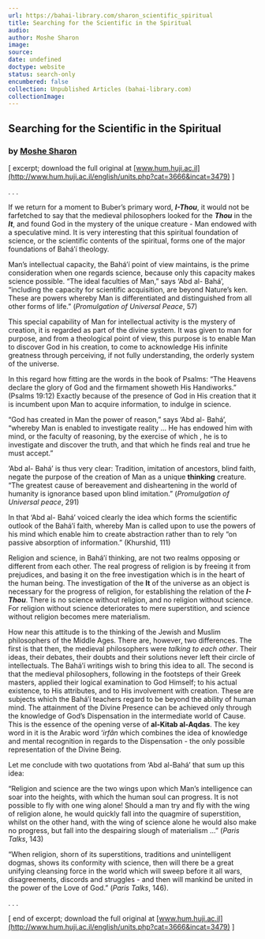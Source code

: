 ```yaml
---
url: https://bahai-library.com/sharon_scientific_spiritual
title: Searching for the Scientific in the Spiritual
audio: 
author: Moshe Sharon
image: 
source: 
date: undefined
doctype: website
status: search-only
encumbered: false
collection: Unpublished Articles (bahai-library.com)
collectionImage: 
---
```



## Searching for the Scientific in the Spiritual

### by [Moshe Sharon](https://bahai-library.com/author/Moshe+Sharon)


\[ excerpt; download the full original at [www.hum.huji.ac.il](http://www.hum.huji.ac.il/english/units.php?cat=3666&incat=3479) \]  
  
. . .  
  

If we return for a moment to Buber’s primary word, **_I-Thou_**, it would not be farfetched to say that the medieval philosophers looked for the **_Thou_** in the **_It_**, and found God in the mystery of the unique creature - Man endowed with a speculative mind. It is very interesting that this spiritual foundation of science, or the scientific contents of the spiritual, forms one of the major foundations of Bahá’í theology.

Man’s intellectual capacity, the Bahá’í point of view maintains, is the prime consideration when one regards science, because only this capacity makes science possible. “The ideal faculties of Man,” says ‘Abd al- Bahá’, “including the capacity for scientific acquisition, are beyond Nature’s ken. These are powers whereby Man is differentiated and distinguished from all other forms of life.” (_Promulgation of Universal Peace_, 57)

This special capability of Man for intellectual activity is the mystery of creation, it is regarded as part of the divine system. It was given to man for purpose, and from a theological point of view, this purpose is to enable Man to discover God in his creation, to come to acknowledge His infinite greatness through perceiving, if not fully understanding, the orderly system of the universe.

In this regard how fitting are the words in the book of Psalms: “The Heavens declare the glory of God and the firmament showeth His Handiworks.” (Psalms 19:12) Exactly because of the presence of God in His creation that it is incumbent upon Man to acquire information, to indulge in science.

“God has created in Man the power of reason,” says ‘Abd al- Bahá’, “whereby Man is enabled to investigate reality ... He has endowed him with mind, or the faculty of reasoning, by the exercise of which , he is to investigate and discover the truth, and that which he finds real and true he must accept.”

‘Abd al- Bahá’ is thus very clear: Tradition, imitation of ancestors, blind faith, negate the purpose of the creation of Man as a unique **thinking** creature. “The greatest cause of bereavement and disheartening in the world of humanity is ignorance based upon blind imitation.” (_Promulgation of Universal peace_, 291)

In that ‘Abd al- Bahá’ voiced clearly the idea which forms the scientific outlook of the Bahá’í faith, whereby Man is called upon to use the powers of his mind which enable him to create abstraction rather than to rely “on passive absorption of information.” (Khurshid, 111)

Religion and science, in Bahá’í thinking, are not two realms opposing or different from each other. The real progress of religion is by freeing it from prejudices, and basing it on the free investigation which is in the heart of the human being. The investigation of the **It** of the universe as an object is necessary for the progress of religion, for establishing the relation of the **_I-Thou_**. There is no science without religion, and no religion without science. For religion without science deteriorates to mere superstition, and science without religion becomes mere materialism.

How near this attitude is to the thinking of the Jewish and Muslim philosophers of the Middle Ages. There are, however, two differences. The first is that then, the medieval philosophers were _talking to each other_. Their ideas, their debates, their doubts and their solutions never left their circle of intellectuals. The Bahá’í writings wish to bring this idea to all. The second is that the medieval philosophers, following in the footsteps of their Greek masters, applied their logical examination to God Himself; to his actual existence, to His attributes, and to His involvement with creation. These are subjects which the Bahá’í teachers regard to be beyond the ability of human mind. The attainment of the Divine Presence can be achieved only through the knowledge of God’s Dispensation in the intermediate world of Cause. This is the essence of the opening verse of **al-Kitab al-Aqdas**. The key word in it is the Arabic word ‘_irfân_ which combines the idea of knowledge and mental recognition in regards to the Dispensation - the only possible representation of the Divine Being.

Let me conclude with two quotations from ‘Abd al-Bahá’ that sum up this idea:

“Religion and science are the two wings upon which Man’s intelligence can soar into the heights, with which the human soul can progress. It is not possible to fly with one wing alone! Should a man try and fly with the wing of religion alone, he would quickly fall into the quagmire of superstition, whilst on the other hand, with the wing of science alone he would also make no progress, but fall into the despairing slough of materialism ...” (_Paris Talks_, 143)

“When religion, shorn of its superstitions, traditions and unintelligent dogmas, shows its conformity with science, then will there be a great unifying cleansing force in the world which will sweep before it all wars, disagreements, discords and struggles - and then will mankind be united in the power of the Love of God.” (_Paris Talks_, 146).  

. . .  
  
\[ end of excerpt; download the full original at [www.hum.huji.ac.il](http://www.hum.huji.ac.il/english/units.php?cat=3666&incat=3479) \]